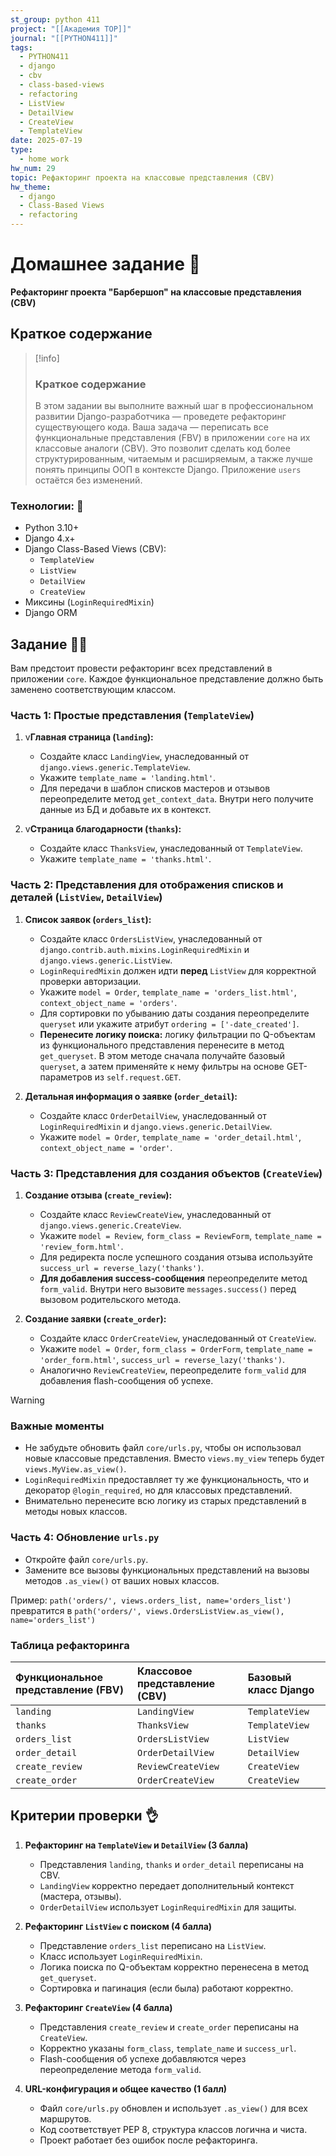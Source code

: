 ```yaml
---
st_group: python 411
project: "[[Академия TOP]]"
journal: "[[PYTHON411]]"
tags:
  - PYTHON411
  - django
  - cbv
  - class-based-views
  - refactoring
  - ListView
  - DetailView
  - CreateView
  - TemplateView
date: 2025-07-19
type:
  - home work
hw_num: 29
topic: Рефакторинг проекта на классовые представления (CBV)
hw_theme:
  - django
  - Class-Based Views
  - refactoring
---
```


# Домашнее задание 📃

**Рефакторинг проекта "Барбершоп" на классовые представления (CBV)**

## Краткое содержание

>[!info]
>
>### Краткое содержание
>
>В этом задании вы выполните важный шаг в профессиональном развитии Django-разработчика — проведете рефакторинг существующего кода. Ваша задача — переписать все функциональные представления (FBV) в приложении `core` на их классовые аналоги (CBV). Это позволит сделать код более структурированным, читаемым и расширяемым, а также лучше понять принципы ООП в контексте Django. Приложение `users` остаётся без изменений.

### Технологии: 🦾

- Python 3.10+
- Django 4.x+
- Django Class-Based Views (CBV):
  - `TemplateView`
  - `ListView`
  - `DetailView`
  - `CreateView`
- Миксины (`LoginRequiredMixin`)
- Django ORM

## Задание 👷‍♂️

Вам предстоит провести рефакторинг всех представлений в приложении `core`. Каждое функциональное представление должно быть заменено соответствующим классом.

### Часть 1: Простые представления (`TemplateView`)

1. v**Главная страница (`landing`):**
    - Создайте класс `LandingView`, унаследованный от `django.views.generic.TemplateView`.
    - Укажите `template_name = 'landing.html'`.
    - Для передачи в шаблон списков мастеров и отзывов переопределите метод `get_context_data`. Внутри него получите данные из БД и добавьте их в контекст.

2. v**Страница благодарности (`thanks`):**
    - Создайте класс `ThanksView`, унаследованный от `TemplateView`.
    - Укажите `template_name = 'thanks.html'`.

### Часть 2: Представления для отображения списков и деталей (`ListView`, `DetailView`)

1. **Список заявок (`orders_list`):**
    - Создайте класс `OrdersListView`, унаследованный от `django.contrib.auth.mixins.LoginRequiredMixin` и `django.views.generic.ListView`.
    - `LoginRequiredMixin` должен идти **перед** `ListView` для корректной проверки авторизации.
    - Укажите `model = Order`, `template_name = 'orders_list.html'`, `context_object_name = 'orders'`.
    - Для сортировки по убыванию даты создания переопределите `queryset` или укажите атрибут `ordering = ['-date_created']`.
    - **Перенесите логику поиска:** логику фильтрации по Q-объектам из функционального представления перенесите в метод `get_queryset`. В этом методе сначала получайте базовый `queryset`, а затем применяйте к нему фильтры на основе GET-параметров из `self.request.GET`.

2. **Детальная информация о заявке (`order_detail`):**
    - Создайте класс `OrderDetailView`, унаследованный от `LoginRequiredMixin` и `django.views.generic.DetailView`.
    - Укажите `model = Order`, `template_name = 'order_detail.html'`, `context_object_name = 'order'`.

### Часть 3: Представления для создания объектов (`CreateView`)

1. **Создание отзыва (`create_review`):**
    - Создайте класс `ReviewCreateView`, унаследованный от `django.views.generic.CreateView`.
    - Укажите `model = Review`, `form_class = ReviewForm`, `template_name = 'review_form.html'`.
    - Для редиректа после успешного создания отзыва используйте `success_url = reverse_lazy('thanks')`.
    - **Для добавления success-сообщения** переопределите метод `form_valid`. Внутри него вызовите `messages.success()` перед вызовом родительского метода.

2. **Создание заявки (`create_order`):**
    - Создайте класс `OrderCreateView`, унаследованный от `CreateView`.
    - Укажите `model = Order`, `form_class = OrderForm`, `template_name = 'order_form.html'`, `success_url = reverse_lazy('thanks')`.
    - Аналогично `ReviewCreateView`, переопределите `form_valid` для добавления flash-сообщения об успехе.

>[!warning]
>
>### Важные моменты
>
>- Не забудьте обновить файл `core/urls.py`, чтобы он использовал новые классовые представления. Вместо `views.my_view` теперь будет `views.MyView.as_view()`.
>- `LoginRequiredMixin` предоставляет ту же функциональность, что и декоратор `@login_required`, но для классовых представлений.
>- Внимательно перенесите всю логику из старых представлений в методы новых классов.

### Часть 4: Обновление `urls.py`

- Откройте файл `core/urls.py`.
- Замените все вызовы функциональных представлений на вызовы методов `.as_view()` от ваших новых классов.

Пример:
`path('orders/', views.orders_list, name='orders_list')`
превратится в
`path('orders/', views.OrdersListView.as_view(), name='orders_list')`

### Таблица рефакторинга

| Функциональное представление (FBV) | Классовое представление (CBV) | Базовый класс Django |
| :--- | :--- | :--- |
| `landing` | `LandingView` | `TemplateView` |
| `thanks` | `ThanksView` | `TemplateView` |
| `orders_list` | `OrdersListView` | `ListView` |
| `order_detail` | `OrderDetailView` | `DetailView` |
| `create_review` | `ReviewCreateView` | `CreateView` |
| `create_order` | `OrderCreateView` | `CreateView` |

## Критерии проверки 👌

1. **Рефакторинг на `TemplateView` и `DetailView` (3 балла)**
    - Представления `landing`, `thanks` и `order_detail` переписаны на CBV.
    - `LandingView` корректно передает дополнительный контекст (мастера, отзывы).
    - `OrderDetailView` использует `LoginRequiredMixin` для защиты.

2. **Рефакторинг `ListView` с поиском (4 балла)**
    - Представление `orders_list` переписано на `ListView`.
    - Класс использует `LoginRequiredMixin`.
    - Логика поиска по Q-объектам корректно перенесена в метод `get_queryset`.
    - Сортировка и пагинация (если была) работают корректно.

3. **Рефакторинг `CreateView` (4 балла)**
    - Представления `create_review` и `create_order` переписаны на `CreateView`.
    - Корректно указаны `form_class`, `template_name` и `success_url`.
    - Flash-сообщения об успехе добавляются через переопределение метода `form_valid`.

4. **URL-конфигурация и общее качество (1 балл)**
    - Файл `core/urls.py` обновлен и использует `.as_view()` для всех маршрутов.
    - Код соответствует PEP 8, структура классов логична и чиста.
    - Проект работает без ошибок после рефакторинга.
